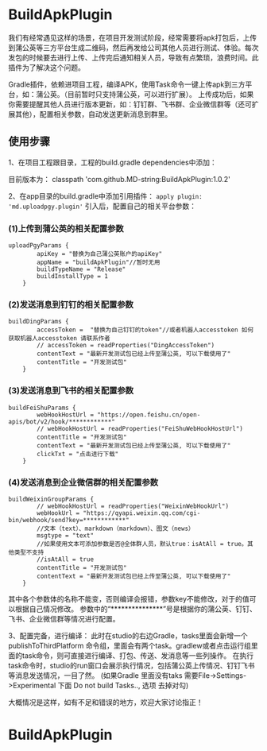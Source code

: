 # BuildApkPlugin

我们有经常遇见这样的场景，在项目开发测试阶段，经常需要将apk打包后，上传到蒲公英等三方平台生成二维码，然后再发给公司其他人员进行测试、体验。每次发包的时候要去进行上传、上传完后通知相关人员，导致有点繁琐，浪费时间。此插件为了解决这个问题。

Gradle插件，依赖进项目工程，编译APK，使用Task命令一键上传apk到三方平台，如：蒲公英。（目前暂时只支持蒲公英，可以进行扩展）。
上传成功后，如果你需要提醒其他人员进行版本更新，如：钉钉群、飞书群、企业微信群等（还可扩展其他），配置相关参数，自动发送更新消息到群里。

## 使用步骤

1、在项目工程跟目录，工程的build.gradle dependencies中添加：

目前版本为：
      classpath 'com.github.MD-string:BuildApkPlugin:1.0.2'
      
2、在app目录的build.gradle中添加引用插件：
`apply plugin: 'md.uploadpgy.plugin'` 
引入后，配置自己的相关平台参数：

### (1)上传到蒲公英的相关配置参数

```
uploadPgyParams {
        apiKey = "替换为自己蒲公英账户的apiKey"
        appName = "buildApkPlugin"//暂时无用
        buildTypeName = "Release"
        buildInstallType = 1
    }
```

### (2)发送消息到钉钉的相关配置参数

```
buildDingParams {
        accessToken =  "替换为自己钉钉的token"//或者机器人accesstoken 如何获取机器人accesstoken 请联系作者
        // accessToken = readProperties("DingAccessToken")
        contentText = "最新开发测试包已经上传至蒲公英, 可以下载使用了"
        contentTitle = "开发测试包"
    }
```

### (3)发送消息到飞书的相关配置参数

```
buildFeiShuParams {
        webHookHostUrl = "https://open.feishu.cn/open-apis/bot/v2/hook/************"
        // webHookHostUrl = readProperties("FeiShuWebHookHostUrl")
        contentTitle = "开发测试包"
        contentText = "最新开发测试包已经上传至蒲公英, 可以下载使用了"
        clickTxt = "点击进行下载"
    }
```
### (4)发送消息到企业微信群的相关配置参数

```
buildWeixinGroupParams {
        // webHookHostUrl = readProperties("WeixinWebHookUrl")
        webHookUrl = "https://qyapi.weixin.qq.com/cgi-bin/webhook/send?key=************"
        //文本（text）、markdown（markdown）、图文（news）
        msgtype = "text"
        //如果使用文本可添加参数是否@全体群人员，默认true：isAtAll = true。其他类型不支持
        //isAtAll = true
        contentTitle = "开发测试包"
        contentText = "最新开发测试包已经上传至蒲公英, 可以下载使用了"
    }
```

其中各个参数体的名称不能变，否则编译会报错，参数key不能修改，对于的值可以根据自己情况修改。 
参数中的“***************”号是根据你的蒲公英、钉钉、飞书、企业微信群等情况进行配置。



3、配置完备，进行编译： 此时在studio的右边Gradle，tasks里面会新增一个publishToThirdPlatform
命令组，里面会有两个task。gradlew或者点击运行组里面的task命令，则可直接进行编译、打包、传送、发消息等一些列操作。
在执行task命令时，studio的run窗口会展示执行情况，包括蒲公英上传情况、钉钉飞书等消息发送情况，一目了然。
(如果Gradle 里面没有taks 需要File->Settings->Experimental  下面 Do not build Tasks.., 选项 去掉对勾)

大概情况是这样，如有不足和错误的地方，欢迎大家讨论指正！
# BuildApkPlugin

